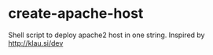 create-apache-host
==================

Shell script to deploy apache2 host in one string. Inspired by http://klau.si/dev
